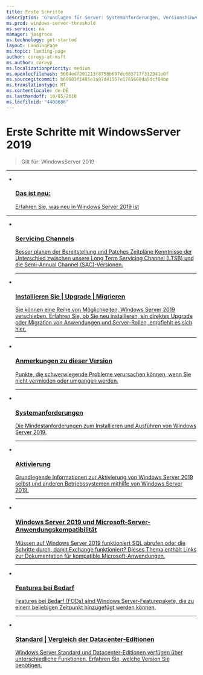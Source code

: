 ```yaml
---
title: Erste Schritte
description: 'Grundlagen für Server: Systemanforderungen, Versionshinweise'
ms.prod: windows-server-threshold
ms.service: na
manager: jasgroce
ms.technology: get-started
layout: LandingPage
ms.topic: landing-page
author: coreyp-at-msft
ms.author: coreyp
ms.localizationpriority: medium
ms.openlocfilehash: 5604edf201213f8758b697dc683717f312941e0f
ms.sourcegitcommit: b69683f1485e1a87d41557e1765660da5dcf04be
ms.translationtype: MT
ms.contentlocale: de-DE
ms.lasthandoff: 10/05/2018
ms.locfileid: "4408686"
---
```

# Erste Schritte mit WindowsServer 2019

>Gilt für: WindowsServer 2019


<hr />
<ul class="cardsF panelContent">
<li>
 <a href="whats-new-19.md">
                            <div class="cardSize">
                                <div class="cardPadding">
                                    <div class="card">
                                        <div class="cardImageOuter">
                                            <div class="cardImage">
                                                <img src="../media/i-whats-new.svg" alt="" />
                                            </div>
                                        </div>
                                        <div class="cardText">
                                            <h3>Das ist neu:</h3>
                                            <p>Erfahren Sie, was neu in Windows Server 2019 ist</p>
                                        </div>
                                    </div>
                                </div>
                            </div>
                          </a>
                        </li>
</ul>
<hr />
<ul class="cardsF panelContent">
<li>
      <a href="servicing-channels-19.md">
        <div class="cardSize">
            <div class="cardPadding">
                <div class="card">
                    <div class="cardImageOuter">
                        <div class="cardImage">
                            <img src="../media/i-get-started.svg" alt="" />
                        </div>
                    </div>
                    <div class="cardText">
                        <h3>Servicing Channels</h3>
                        <p>Besser planen der Bereitstellung und Patches Zeitpläne Kenntnisse der Unterschied zwischen unsere Long Term Servicing Channel (LTSB) und die Semi-Annual Channel (SAC)-Versionen.</p>
                    </div>
                </div>
            </div>
        </div>
      </a>
    </li><hr /><li>
        <a href="install-upgrade-migrate-19.md">
          <div class="cardSize">
            <div class="cardPadding">
                <div class="card">
                    <div class="cardImageOuter">
                        <div class="cardImage">
                             <img src="../media/i-get-started.svg" alt="" />
                        </div>
                    </div>
                    <div class="cardText">
                        <h3>Installieren Sie | Upgrade | Migrieren</h3>
                        <p>Sie können eine Reihe von Möglichkeiten, Windows Server 2019 verschieben. Erfahren Sie, ob Sie neu installieren, ein direktes Upgrade oder Migration von Anwendungen und Server-Rollen, empfiehlt es sich hier.</p>
                    </div>
                </div>
            </div>
        </div>
       </a>
    </li><hr />
<li>
        <a href="rel-notes-19.md">
          <div class="cardSize">
            <div class="cardPadding">
                <div class="card">
                    <div class="cardImageOuter">
                        <div class="cardImage">
                             <img src="../media/i-get-started.svg" alt="" />
                        </div>
                    </div>
                    <div class="cardText">
                        <h3>Anmerkungen zu dieser Version</h3>
                        <p>Punkte, die schwerwiegende Probleme verursachen können, wenn Sie nicht vermieden oder umgangen werden.</p>
                    </div>
                </div>
            </div>
        </div>
       </a>
     </li><hr />
<li>
      <a href="sys-reqs-19.md">
        <div class="cardSize">
            <div class="cardPadding">
                <div class="card">
                    <div class="cardImageOuter">
                        <div class="cardImage">
                             <img src="../media/i-get-started.svg" alt="" />
                        </div>
                    </div>
                    <div class="cardText">
                        <h3>Systemanforderungen</h3>
                        <p>Die Mindestanforderungen zum Installieren und Ausführen von Windows Server 2019.</p>
                    </div>
                </div>
            </div>
        </div>
       </a>
    </li><hr />
<li>
      <a href="activation-19.md">
        <div class="cardSize">
            <div class="cardPadding">
                <div class="card">
                    <div class="cardImageOuter">
                        <div class="cardImage">
                             <img src="../media/i-get-started.svg" alt="" />
                        </div>
                    </div>
                    <div class="cardText">
                        <h3>Aktivierung</h3>
                        <p>Grundlegende Informationen zur Aktivierung von Windows Server 2019 selbst und anderen Betriebssystemen mithilfe von Windows Server 2019.</p>
                    </div>
                </div>
            </div>
        </div>
      </a>
    </li><hr />
<li>
      <a href="app-compat-19.md">
        <div class="cardSize">
            <div class="cardPadding">
                <div class="card">
                    <div class="cardImageOuter">
                        <div class="cardImage">
                             <img src="../media/i-get-started.svg" alt="" />
                        </div>
                    </div>
                    <div class="cardText">
                        <h3>Windows Server 2019 und Microsoft-Server-Anwendungskompatibilität</h3>
                        <p>Müssen auf Windows Server 2019 funktioniert SQL abrufen oder die Schritte durch, damit Exchange funktioniert? Dieses Thema enthält Links zur Dokumentation für kompatible Microsoft-Anwendungen.</p>                    </div>
                </div>
            </div>
        </div>
      </a>
    </li><hr />
<li>
      <a href="install-fod-19.md">
        <div class="cardSize">
            <div class="cardPadding">
                <div class="card">
                    <div class="cardImageOuter">
                        <div class="cardImage">
                             <img src="../media/i-get-started.svg" alt="" />
                        </div>
                    </div>
                    <div class="cardText">
                        <h3>Features bei Bedarf</h3>
                        <p>Features bei Bedarf (FODs) sind Windows Server-Featurepakete, die zu einem beliebigen Zeitpunkt hinzugefügt werden können. </p>
                    </div>
                </div>
            </div>
        </div>
      </a>
    </li><hr />
<li>
      <a href="editions-comparison-19.md">
        <div class="cardSize">
            <div class="cardPadding">
                <div class="card">
                    <div class="cardImageOuter">
                        <div class="cardImage">
                             <img src="../media/i-get-started.svg" alt="" />
                        </div>
                    </div>
                    <div class="cardText">
                        <h3>Standard | Vergleich der Datacenter-Editionen</h3>
                        <p>Windows Server Standard und Datacenter-Editionen verfügen über unterschiedliche Funktionen. Erfahren Sie, welche Version Sie benötigen.</p>
                    </div>
                </div>
            </div>
        </div>
      </a>
    </li>
</ul>
